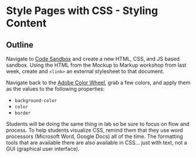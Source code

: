 # Style Pages with CSS - Styling Content

## Outline
Navigate to [Code Sandbox](codesandbox.io) and create a new HTML, CSS, and JS based sandbox.  Using the HTML from the Mockup to Markup workshop from last week, create and `<link>` an external stylesheet to that document.

Navigate back to the [Adobe Color Wheel](https://color.adobe.com/create/color-wheel), grab a few colors, and apply them as the values to the following properties:

- `background-color`
- `color`
- `border`

Students will be doing the same thing in lab so be sure to focus on flow and process.  To help students visualize CSS, remind them that they use word processors (Microsoft Word, Google Docs) all of the time.  The formatting tools that are available there are also available in CSS...  just with text, not a GUI (graphical user interface).